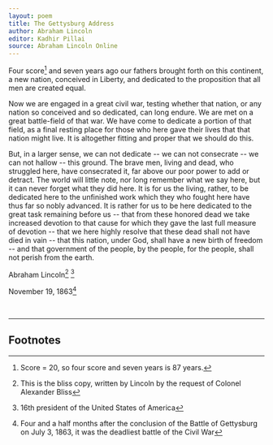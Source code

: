 ```yaml
---
layout: poem
title: The Gettysburg Address
author: Abraham Lincoln
editor: Kadhir Pillai
source: Abraham Lincoln Online
---
```


Four score[^fn1] and seven years ago our fathers brought forth on this continent, a new nation, conceived in Liberty, and dedicated to the proposition that all men are created equal.

Now we are engaged in a great civil war, testing whether that nation, or any nation so conceived and so dedicated, can long endure. We are met on a great battle-field of that war. We have come to dedicate a portion of that field, as a final resting place for those who here gave their lives that that nation might live. It is altogether fitting and proper that we should do this.

But, in a larger sense, we can not dedicate -- we can not consecrate -- we can not hallow -- this ground. The brave men, living and dead, who struggled here, have consecrated it, far above our poor power to add or detract. The world will little note, nor long remember what we say here, but it can never forget what they did here. It is for us the living, rather, to be dedicated here to the unfinished work which they who fought here have thus far so nobly advanced. It is rather for us to be here dedicated to the great task remaining before us -- that from these honored dead we take increased devotion to that cause for which they gave the last full measure of devotion -- that we here highly resolve that these dead shall not have died in vain -- that this nation, under God, shall have a new birth of freedom -- and that government of the people, by the people, for the people, shall not perish from the earth.

Abraham Lincoln[^fn2]  [^fn3]

November 19, 1863[^fn4]

<br>


---

## Footnotes

[^fn1]: Score = 20, so four score and seven years is 87 years.
[^fn2]: This is the bliss copy, written by Lincoln by the request of Colonel Alexander Bliss
[^fn3]: 16th president of the United States of America
[^fn4]: Four and a half months after the conclusion of the Battle of Gettysburg on July 3, 1863, it was the deadliest battle of the Civil War





